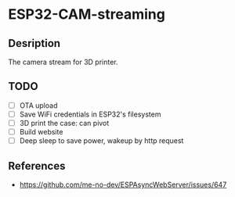 # ESP32-CAM-streaming

## Desription
The camera stream for 3D printer.

## TODO
- [ ] OTA upload
- [ ] Save WiFi credentials in ESP32's filesystem
- [ ] 3D print the case: can pivot
- [ ] Build website
- [ ] Deep sleep to save power, wakeup by http request

## References
- https://github.com/me-no-dev/ESPAsyncWebServer/issues/647

